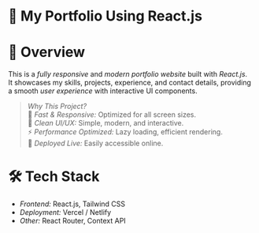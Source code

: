 # 💼 My Portfolio Using React.js  
# 🚀 Overview  
This is a *fully responsive* and *modern portfolio website* built with *React.js*.  
It showcases my skills, projects, experience, and contact details, providing a smooth *user experience* with interactive UI components.  

> *Why This Project?*  
🌟 *Fast & Responsive:* Optimized for all screen sizes.  
🎨 *Clean UI/UX:* Simple, modern, and interactive.  
⚡ *Performance Optimized:* Lazy loading, efficient rendering.  
🚀 *Deployed Live:* Easily accessible online.  


# 🛠️ Tech Stack  

- *Frontend:* React.js, Tailwind CSS  
- *Deployment:* Vercel / Netlify  
- *Other:* React Router, Context API  

